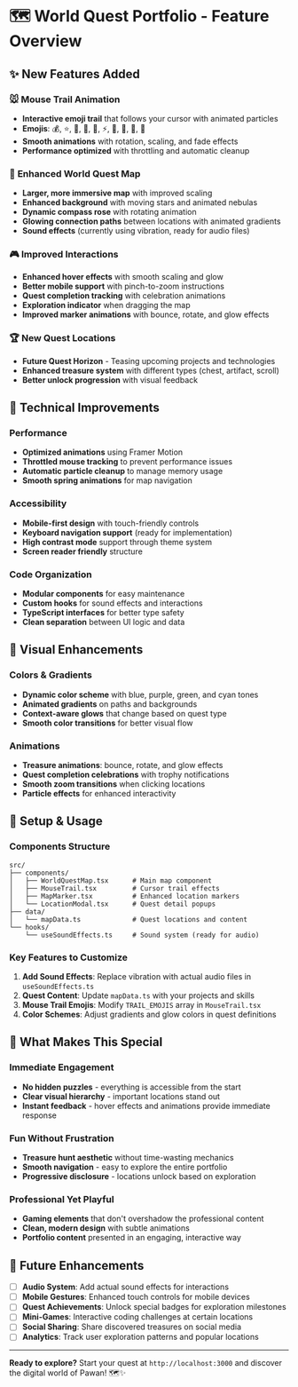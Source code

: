 # 🗺️ World Quest Portfolio - Feature Overview

## ✨ New Features Added

### 🐭 **Mouse Trail Animation**
- **Interactive emoji trail** that follows your cursor with animated particles
- **Emojis**: 💰, ⭐, 🧠, 🚀, 💎, ⚡, 🔮, 🎯, 💫, 🌟
- **Smooth animations** with rotation, scaling, and fade effects
- **Performance optimized** with throttling and automatic cleanup

### 🌟 **Enhanced World Quest Map**
- **Larger, more immersive map** with improved scaling
- **Enhanced background** with moving stars and animated nebulas
- **Dynamic compass rose** with rotating animation
- **Glowing connection paths** between locations with animated gradients
- **Sound effects** (currently using vibration, ready for audio files)

### 🎮 **Improved Interactions**
- **Enhanced hover effects** with smooth scaling and glow
- **Better mobile support** with pinch-to-zoom instructions
- **Quest completion tracking** with celebration animations
- **Exploration indicator** when dragging the map
- **Improved marker animations** with bounce, rotate, and glow effects

### 🏆 **New Quest Locations**
- **Future Quest Horizon** - Teasing upcoming projects and technologies
- **Enhanced treasure system** with different types (chest, artifact, scroll)
- **Better unlock progression** with visual feedback

## 🚀 **Technical Improvements**

### **Performance**
- **Optimized animations** using Framer Motion
- **Throttled mouse tracking** to prevent performance issues
- **Automatic particle cleanup** to manage memory usage
- **Smooth spring animations** for map navigation

### **Accessibility**
- **Mobile-first design** with touch-friendly controls
- **Keyboard navigation support** (ready for implementation)
- **High contrast mode** support through theme system
- **Screen reader friendly** structure

### **Code Organization**
- **Modular components** for easy maintenance
- **Custom hooks** for sound effects and interactions
- **TypeScript interfaces** for better type safety
- **Clean separation** between UI logic and data

## 🎨 **Visual Enhancements**

### **Colors & Gradients**
- **Dynamic color scheme** with blue, purple, green, and cyan tones
- **Animated gradients** on paths and backgrounds
- **Context-aware glows** that change based on quest type
- **Smooth color transitions** for better visual flow

### **Animations**
- **Treasure animations**: bounce, rotate, and glow effects
- **Quest completion celebrations** with trophy notifications
- **Smooth zoom transitions** when clicking locations
- **Particle effects** for enhanced interactivity

## 🔧 **Setup & Usage**

### **Components Structure**
```
src/
├── components/
│   ├── WorldQuestMap.tsx      # Main map component
│   ├── MouseTrail.tsx         # Cursor trail effects
│   ├── MapMarker.tsx          # Enhanced location markers
│   └── LocationModal.tsx      # Quest detail popups
├── data/
│   └── mapData.ts             # Quest locations and content
└── hooks/
    └── useSoundEffects.ts     # Sound system (ready for audio)
```

### **Key Features to Customize**
1. **Add Sound Effects**: Replace vibration with actual audio files in `useSoundEffects.ts`
2. **Quest Content**: Update `mapData.ts` with your projects and skills
3. **Mouse Trail Emojis**: Modify `TRAIL_EMOJIS` array in `MouseTrail.tsx`
4. **Color Schemes**: Adjust gradients and glow colors in quest definitions

## 🌟 **What Makes This Special**

### **Immediate Engagement**
- **No hidden puzzles** - everything is accessible from the start
- **Clear visual hierarchy** - important locations stand out
- **Instant feedback** - hover effects and animations provide immediate response

### **Fun Without Frustration**
- **Treasure hunt aesthetic** without time-wasting mechanics
- **Smooth navigation** - easy to explore the entire portfolio
- **Progressive disclosure** - locations unlock based on exploration

### **Professional Yet Playful**
- **Gaming elements** that don't overshadow the professional content
- **Clean, modern design** with subtle animations
- **Portfolio content** presented in an engaging, interactive way

## 🚀 **Future Enhancements**

- [ ] **Audio System**: Add actual sound effects for interactions
- [ ] **Mobile Gestures**: Enhanced touch controls for mobile devices
- [ ] **Quest Achievements**: Unlock special badges for exploration milestones
- [ ] **Mini-Games**: Interactive coding challenges at certain locations
- [ ] **Social Sharing**: Share discovered treasures on social media
- [ ] **Analytics**: Track user exploration patterns and popular locations

---

**Ready to explore?** Start your quest at `http://localhost:3000` and discover the digital world of Pawan! 🗺️✨
